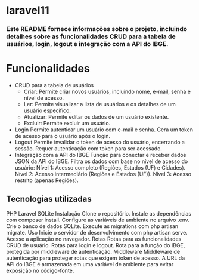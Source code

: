 # laravel11

### Este README fornece informações sobre o projeto, incluindo detalhes sobre as funcionalidades CRUD para a tabela de usuários, login, logout e integração com a API do IBGE.

# Funcionalidades
* CRUD para a tabela de usuários
    * Criar: Permite criar novos usuários, incluindo nome, e-mail, senha e nível de acesso.
    * Ler: Permite visualizar a lista de usuários e os detalhes de um usuário específico.
    * Atualizar: Permite editar os dados de um usuário existente.
    * Excluir: Permite excluir um usuário.
* Login
Permite autenticar um usuário com e-mail e senha.
Gera um token de acesso para o usuário após o login.
* Logout
Permite invalidar o token de acesso do usuário, encerrando a sessão.
Requer autenticação com token para ser acessado.
* Integração com a API do IBGE
Função para conectar e receber dados JSON da API do IBGE.
Filtra os dados com base no nível de acesso do usuário:
Nível 1: Acesso completo (Regiões, Estados (UF) e Cidades).
Nível 2: Acesso intermediário (Regiões e Estados (UF)).
Nível 3: Acesso restrito (apenas Regiões).
## Tecnologias utilizadas
PHP
Laravel
SQLite
Instalação
Clone o repositório.
Instale as dependências com composer install.
Configure as variáveis de ambiente no arquivo .env.
Crie o banco de dados SQLite.
Execute as migrations com php artisan migrate.
Uso
Inicie o servidor de desenvolvimento com php artisan serve.
Acesse a aplicação no navegador.
Rotas
Rotas para as funcionalidades CRUD de usuário.
Rotas para login e logout.
Rota para a função do IBGE, protegida por middleware de autenticação.
Middleware
Middleware de autenticação para proteger rotas que exigem token de acesso.
A URL da API do IBGE é armazenada em uma variável de ambiente para evitar exposição no código-fonte.
